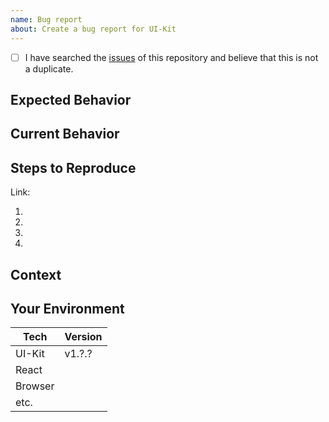 ```yaml
---
name: Bug report
about: Create a bug report for UI-Kit
---
```


<!--- Provide a general summary of the issue in the Title above -->

<!--
    Thank you very much for contributing to UI-Kit by creating an issue! ❤️
    To avoid duplicate issues we ask you to check off the following list.
-->

<!-- Checked checkbox should look like this: [x] -->
- [ ] I have searched the [issues](https://10.76.48.133/hv-design-system/hv-ui/issues) of this repository and believe that this is not a duplicate.

## Expected Behavior
<!---
    Describe what should happen.
-->

## Current Behavior
<!---
    Describe what happens instead of the expected behavior.
-->

## Steps to Reproduce
<!---
    Provide an unambiguous set of steps to reproduce this bug.
    Include code to reproduce, if relevant (which it most likely is).

-->
Link:

1.
2.
3.
4.

## Context 
<!---
    What are you trying to accomplish? How has this issue affected you?
    Providing context helps us come up with a solution that is most useful in the real world.
-->

## Your Environment 
<!---
    Include as many relevant details about the environment with which you experienced the bug.
    If you encounter issues with typescript please include version and tsconfig.
-->

| Tech         | Version |
|--------------|---------|
| UI-Kit       | v1.?.?  |
| React        |         |
| Browser      |         |
| etc.         |         |